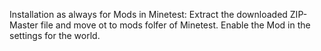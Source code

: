 Installation as always for Mods in Minetest: Extract the downloaded ZIP-Master file and move ot to mods folfer of Minetest. Enable the Mod in the settings for the world.